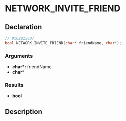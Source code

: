 # NETWORK_INVITE_FRIEND

## Declaration
```cpp
// 0x62B15CD7
bool NETWORK_INVITE_FRIEND(char* friendName, char*);
```

### Arguments
- **char\*:** friendName
- **char***

### Results
- **bool**

## Description

